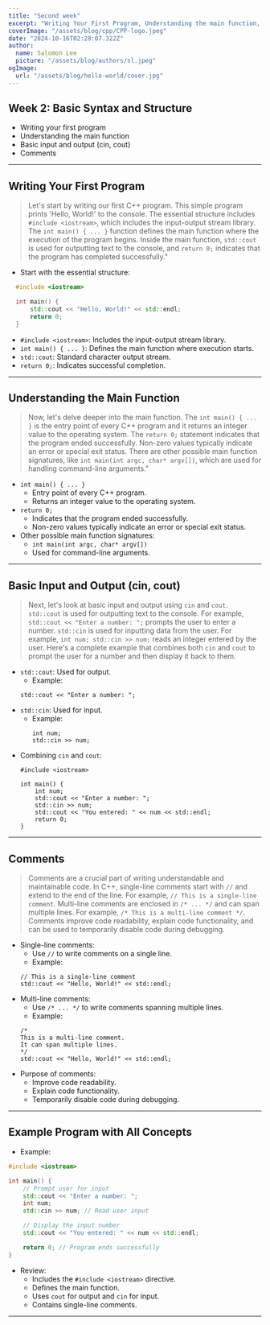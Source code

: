 ```yaml
---
title: "Second week"
excerpt: "Writing Your First Program, Understanding the main function, Basic I/O, and Comments"
coverImage: "/assets/blog/cpp/CPP-logo.jpeg"
date: "2024-10-16T02:28:07.322Z"
author:
  name: Salomon Lee
  picture: "/assets/blog/authors/sl.jpeg"
ogImage:
  url: "/assets/blog/hello-world/cover.jpg"
---
```


## Week 2: **Basic Syntax and Structure**

* Writing your first program
* Understanding the main function
* Basic input and output (cin, cout)
* Comments

---
## Writing Your First Program
> Let's start by writing our first C++ program. This simple program prints 'Hello, World!' to the console. The essential structure includes `#include <iostream>`, which includes the input-output stream library. The `int main() { ... }` function defines the main function where the execution of the program begins. Inside the main function, `std::cout` is used for outputting text to the console, and `return 0;` indicates that the program has completed successfully."

* Start with the essential structure:
  
``` cpp
  #include <iostream>

  int main() {
      std::cout << "Hello, World!" << std::endl;
      return 0;
  }
```

* ``` #include <iostream> ```: Includes the input-output stream library.
* ``` int main() { ... } ```: Defines the main function where execution starts.
* ``` std::cout ```: Standard character output stream.
* ``` return 0; ```: Indicates successful completion.

---
## Understanding the Main Function
> Now, let's delve deeper into the main function. The `int main() { ... }` is the entry point of every C++ program and it returns an integer value to the operating system. The `return 0;` statement indicates that the program ended successfully. Non-zero values typically indicate an error or special exit status. There are other possible main function signatures, like `int main(int argc, char* argv[])`, which are used for handling command-line arguments."

* `int main() { ... }`
    * Entry point of every C++ program.
    * Returns an integer value to the operating system.
* `return 0;`
    * Indicates that the program ended successfully.
    * Non-zero values typically indicate an error or special exit status.
* Other possible main function signatures:
    * `int main(int argc, char* argv[])`
    * Used for command-line arguments.

---
## Basic Input and Output (cin, cout)
> Next, let's look at basic input and output using `cin` and `cout`. `std::cout` is used for outputting text to the console. For example, `std::cout << "Enter a number: ";` prompts the user to enter a number. `std::cin` is used for inputting data from the user. For example, `int num; std::cin >> num;` reads an integer entered by the user. Here's a complete example that combines both `cin` and `cout` to prompt the user for a number and then display it back to them.

* `std::cout`: Used for output.
    * Example:
    ``` 
    std::cout << "Enter a number: ";
    ```
* `std::cin`: Used for input.
    * Example:
        ```
        int num;
        std::cin >> num;
        ```
* Combining `cin` and `cout`:
    ```
    #include <iostream>

    int main() {
        int num;
        std::cout << "Enter a number: ";
        std::cin >> num;
        std::cout << "You entered: " << num << std::endl;
        return 0;
    }
    ```

---
## Comments
> Comments are a crucial part of writing understandable and maintainable code. In C++, single-line comments start with `//` and extend to the end of the line. For example, `// This is a single-line comment`. Multi-line comments are enclosed in `/* ... */` and can span multiple lines. For example, `/* This is a multi-line comment */`. Comments improve code readability, explain code functionality, and can be used to temporarily disable code during debugging.

* Single-line comments:
    * Use `//` to write comments on a single line.
    * Example:
    ```
    // This is a single-line comment
    std::cout << "Hello, World!" << std::endl;
    ```
* Multi-line comments:
    * Use `/* ... */` to write comments spanning multiple lines.
    * Example:
    ```
    /*
    This is a multi-line comment.
    It can span multiple lines.
    */
    std::cout << "Hello, World!" << std::endl;
    ```
* Purpose of comments:
    * Improve code readability.
    * Explain code functionality.
    * Temporarily disable code during debugging.

---
## Example Program with All Concepts
* Example:

```cpp
#include <iostream>

int main() {
    // Prompt user for input
    std::cout << "Enter a number: ";
    int num;
    std::cin >> num; // Read user input

    // Display the input number
    std::cout << "You entered: " << num << std::endl;

    return 0; // Program ends successfully
}
```

* Review:
    * Includes the `#include <iostream>` directive.
    * Defines the main function.
    * Uses `cout` for output and `cin` for input.
    * Contains single-line comments.

---
